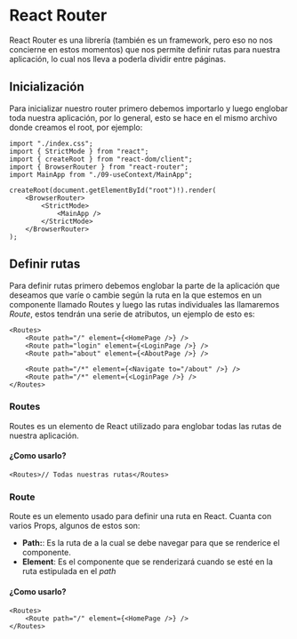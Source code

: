 # React Router

React Router es una librería (también es un framework, pero eso no nos concierne en estos momentos) que nos permite definir rutas para nuestra aplicación, lo cual nos lleva a poderla dividir entre páginas.

## Inicialización

Para inicializar nuestro router primero debemos importarlo y luego englobar toda nuestra aplicación, por lo general, esto se hace en el mismo archivo donde creamos el root, por ejemplo:

```tsx
import "./index.css";
import { StrictMode } from "react";
import { createRoot } from "react-dom/client";
import { BrowserRouter } from "react-router";
import MainApp from "./09-useContext/MainApp";

createRoot(document.getElementById("root")!).render(
    <BrowserRouter>
        <StrictMode>
            <MainApp />
        </StrictMode>
    </BrowserRouter>
);
```

## Definir rutas

Para definir rutas primero debemos englobar la parte de la aplicación que deseamos que varíe o cambie según la ruta en la que estemos en un componente llamado Routes y luego las rutas individuales las llamaremos _Route_, estos tendrán una serie de atributos, un ejemplo de esto es:

```tsx
<Routes>
    <Route path="/" element={<HomePage />} />
    <Route path="login" element={<LoginPage />} />
    <Route path="about" element={<AboutPage />} />

    <Route path="/*" element={<Navigate to="/about" />} />
    <Route path="/*" element={<LoginPage />} />
</Routes>
```

### Routes

Routes es un elemento de React utilizado para englobar todas las rutas de nuestra aplicación.

#### ¿Como usarlo?

```tsx
<Routes>// Todas nuestras rutas</Routes>
```

### Route

Route es un elemento usado para definir una ruta en React. Cuanta con varios Props, algunos de estos son:

-   **Path:**: Es la ruta de a la cual se debe navegar para que se renderice el componente.
-   **Element**: Es el componente que se renderizará cuando se esté en la ruta estipulada en el _path_

#### ¿Como usarlo?

```tsx
<Routes>
    <Route path="/" element={<HomePage />} />
</Routes>
```
